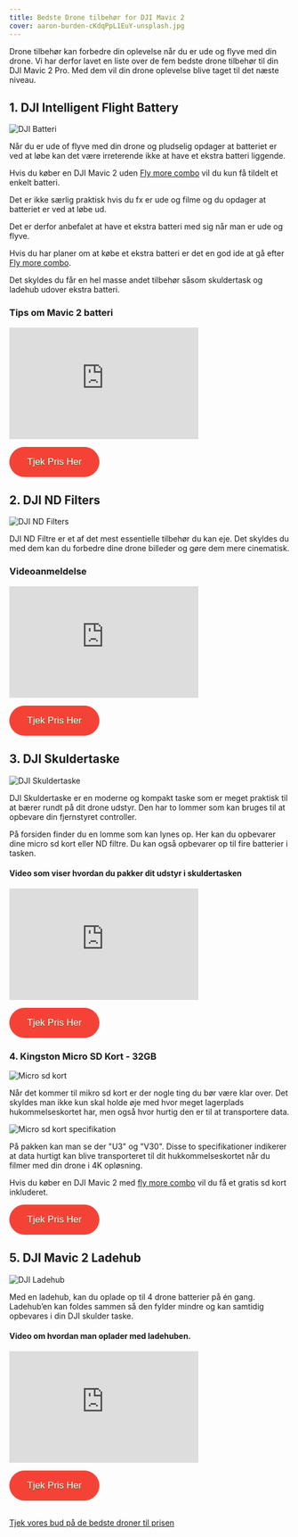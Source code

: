 ```yaml
---
title: Bedste Drone tilbehør for DJI Mavic 2
cover: aaron-burden-cKdqPpL1EuY-unsplash.jpg
---
```


Drone tilbehør kan forbedre din oplevelse når du er ude og flyve med din drone. Vi har derfor lavet en liste over de fem bedste drone tilbehør til din DJI Mavic 2 Pro. Med dem vil din drone oplevelse blive taget til det næste niveau.

## 1. DJI Intelligent Flight Battery

![DJI Batteri](./dji-batteri.jpg)

Når du er ude of flyve med din drone og pludselig opdager at batteriet er ved at løbe kan det være irreterende ikke at have et ekstra batteri liggende.

Hvis du køber en DJI Mavic 2 uden <a href="https://www.partner-ads.com/dk/klikbanner.php?partnerid=29353&bannerid=55216&htmlurl=https://www.hubshop.dk/shop/dji-mavic-2-pro-combo-startpakke/" target="_blank">Fly more combo</a> vil du kun få tildelt et enkelt batteri.

Det er ikke særlig praktisk hvis du fx er ude og filme og du opdager at batteriet er ved at løbe ud.

Det er derfor anbefalet at have et ekstra batteri med sig når man er ude og flyve.

Hvis du har planer om at købe et ekstra batteri er det en god ide at gå efter <a href="https://www.partner-ads.com/dk/klikbanner.php?partnerid=29353&bannerid=55216&htmlurl=https://www.hubshop.dk/shop/dji-mavic-2-pro-combo-startpakke/" target="_blank">Fly more combo</a>.

Det skyldes du får en hel masse andet tilbehør såsom skuldertask og ladehub udover ekstra batteri.

### Tips om Mavic 2 batteri

<div style="position: relative
        paddingBottom: 56.25% /* 16:9 */,
        paddingTop: 25,
        height: 0">

 <iframe width="340" height="200" style="          position: absolute,
          top: 0,
          left: 0,
          width: 100%,
          height: 100%"
src="https://www.youtube.com/embed/ZdCabk1WCGM" SameSite=None
frameborder="0" 
allow="accelerometer; autoplay; encrypted-media; gyroscope; picture-in-picture" 
allowfullscreen></iframe>
</div>

<a href="https://www.partner-ads.com/dk/klikbanner.php?partnerid=29353&bannerid=55216&htmlurl=https://www.hubshop.dk/shop/batteri-til-dji-mavic-2/" target="_blank"  style="background-color:#f44336; 
	border-radius:28px;
	border:1px solid #f44336;
	display:inline-block;
	cursor:pointer;
	color:#ffffff;
	font-family:Arial;
	font-size:17px;
	padding:16px 31px;
	text-decoration:none;
	text-shadow:0px 1px 0px #2f6627;" >Tjek Pris Her</a>

## 2. DJI ND Filters

![DJI ND Filters](./dji-mavic-2-pro-nd-filters-set.jpg)

DJI ND Filtre er et af det mest essentielle tilbehør du kan eje. Det skyldes du med dem kan du forbedre dine drone billeder og gøre dem mere cinematisk.

### Videoanmeldelse

<div style="position: relative
        paddingBottom: 56.25% /* 16:9 */,
        paddingTop: 25,
        height: 0">

 <iframe width="340" height="200" style="          position: absolute,
          top: 0,
          left: 0,
          width: 100%,
          height: 100%"
src="https://www.youtube.com/embed/HBQEO-KD1nc" SameSite=None
frameborder="0" 
allow="accelerometer; autoplay; encrypted-media; gyroscope; picture-in-picture" 
allowfullscreen></iframe>
</div>

<a href="https://www.partner-ads.com/dk/klikbanner.php?partnerid=29353&bannerid=67757&htmlurl=https://www.proshop.dk/Fotofiltre/DJI-ND-Filters-Set-ND481632/2696578" target="_blank"  style="background-color:#f44336; 
	border-radius:28px;
	border:1px solid #f44336;
	display:inline-block;
	cursor:pointer;
	color:#ffffff;
	font-family:Arial;
	font-size:17px;
	padding:16px 31px;
	text-decoration:none;
	text-shadow:0px 1px 0px #2f6627;" >Tjek Pris Her</a>

## 3. DJI Skuldertaske

![DJI Skuldertaske](./dji-skuldertaske.jpg)

DJI Skuldertaske er en moderne og kompakt taske som er meget praktisk til at bærer rundt på dit drone udstyr. Den har to lommer som kan bruges til at opbevare din fjernstyret controller.

På forsiden finder du en lomme som kan lynes op. Her kan du opbevarer dine micro sd kort eller ND filtre. Du kan også opbevarer op til fire batterier i tasken.

#### Video som viser hvordan du pakker dit udstyr i skuldertasken

<div style="position: relative
        paddingBottom: 56.25% /* 16:9 */,
        paddingTop: 25,
        height: 0">

 <iframe width="340" height="200" style="          position: absolute,
          top: 0,
          left: 0,
          width: 100%,
          height: 100%"
src="https://www.youtube.com/embed/MM8mXS3Wiqs" SameSite=None
frameborder="0" 
allow="accelerometer; autoplay; encrypted-media; gyroscope; picture-in-picture" 
allowfullscreen></iframe>
</div>

<a href="https://www.partner-ads.com/dk/klikbanner.php?partnerid=29353&bannerid=55216&htmlurl=https://www.hubshop.dk/shop/skuldertaske-til-dji-mavic-2-pro-og-zoom/" target="_blank"  style="background-color:#f44336; 
	border-radius:28px;
	border:1px solid #f44336;
	display:inline-block;
	cursor:pointer;
	color:#ffffff;
	font-family:Arial;
	font-size:17px;
	padding:16px 31px;
	text-decoration:none;
	text-shadow:0px 1px 0px #2f6627;" >Tjek Pris Her</a>

### 4. Kingston Micro SD Kort - 32GB

![Micro sd kort](./Kingston-SD-kort-32mb-768x768.jpg)

Når det kommer til mikro sd kort er der nogle ting du bør være klar over. Det skyldes man ikke kun skal holde øje med hvor meget lagerplads hukommelseskortet har, men også hvor hurtig den er til at transportere data.

![Micro sd kort specifikation](./Kingston-SD-kort-32mb-pack.jpg)

På pakken kan man se der "U3" og "V30". Disse to specifikationer indikerer at data hurtigt kan blive transporteret til dit hukkommelseskortet når du filmer med din drone i 4K opløsning.

Hvis du køber en DJI Mavic 2 med <a href="https://www.partner-ads.com/dk/klikbanner.php?partnerid=29353&bannerid=55216&htmlurl=https://www.hubshop.dk/shop/dji-mavic-2-pro-combo-startpakke/" target="_blank">fly more combo</a> vil du få et gratis sd kort inkluderet.

<a href="https://www.partner-ads.com/dk/klikbanner.php?partnerid=29353&bannerid=55216&htmlurl=https://www.hubshop.dk/shop/kingston-micro-sd-kort-32gb-inkl-adaptor/" target="_blank"  style="background-color:#f44336; 
	border-radius:28px;
	border:1px solid #f44336;
	display:inline-block;
	cursor:pointer;
	color:#ffffff;
	font-family:Arial;
	font-size:17px;
	padding:16px 31px;
	text-decoration:none;
	text-shadow:0px 1px 0px #2f6627;" >Tjek Pris Her</a>

## 5. DJI Mavic 2 Ladehub

![DJI Ladehub](./dji-mavic-2-ladehub-2-768x768.jpg)

Med en ladehub, kan du oplade op til 4 drone batterier på én gang. Ladehub’en kan foldes sammen så den fylder mindre og kan samtidig opbevares i din DJI skulder taske.

#### Video om hvordan man oplader med ladehuben.

<div style="position: relative
        paddingBottom: 56.25% /* 16:9 */,
        paddingTop: 25,
        height: 0">

 <iframe width="340" height="200" style="          position: absolute,
          top: 0,
          left: 0,
          width: 100%,
          height: 100%"
src="https://www.youtube.com/embed/eP1u6EZScAc" SameSite=None
frameborder="0" 
allow="accelerometer; autoplay; encrypted-media; gyroscope; picture-in-picture" 
allowfullscreen></iframe>
</div>

<a href="https://www.partner-ads.com/dk/klikbanner.php?partnerid=29353&bannerid=55216&htmlurl=https://www.hubshop.dk/shop/ladehub-til-mavic-2/" target="_blank"  style="background-color:#f44336; 
	border-radius:28px;
	border:1px solid #f44336;
	display:inline-block;
	cursor:pointer;
	color:#ffffff;
	font-family:Arial;
	font-size:17px;
	padding:16px 31px;
	text-decoration:none;
	text-shadow:0px 1px 0px #2f6627;" >Tjek Pris Her</a> <br> <br>

<a href="https://bedstedronetilprisen.dk/bedste-drone-til-prisen">Tjek vores bud på de bedste droner til prisen</a>
